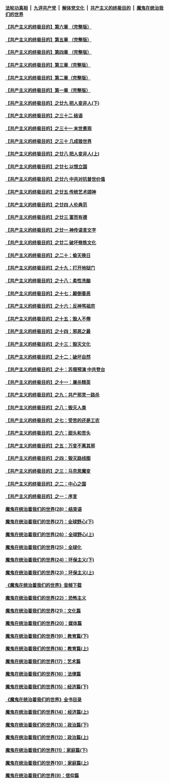 ####  [法轮功真相](../../../../basic/blob/master/README.md?t=06220831) &nbsp;|&nbsp; [九评共产党](../../../../9ping.md/blob/master/README.md?t=06220831) &nbsp;|&nbsp; [解体党文化](../../../../jtdwh.md/blob/master/README.md?t=06220831)  &nbsp;|&nbsp; [共产主义的终极目的](../../../../gczydzjmd.md/blob/master/README.md?t=06220831) &nbsp;|&nbsp; [魔鬼在统治我们的世界](../../../../mgztzwmdsj.md/blob/master/README.md?t=06220831) 

#### [【共产主义的终极目的】第六章 （完整版）](../pages/nsc422/n11428913.md?t=06220831) 

#### [【共产主义的终极目的】第五章 （完整版）](../pages/nsc422/n11428912.md?t=06220831) 

#### [【共产主义的终极目的】第四章 （完整版）](../pages/nsc422/n11428907.md?t=06220831) 

#### [【共产主义的终极目的】第三章（完整版）](../pages/nsc422/n11428848.md?t=06220831) 

#### [【共产主义的终极目的】第二章（完整版）](../pages/nsc422/n11428831.md?t=06220831) 

#### [【共产主义的终极目的】第一章（完整版）](../pages/nsc422/n11417651.md?t=06220831) 

#### [【共产主义的终极目的】之廿九 把人变非人(下)](../pages/nsc422/n11344140.md?t=06220831) 

#### [【共产主义的终极目的】之三十二 结语](../pages/nsc422/n11360535.md?t=06220831) 

#### [【共产主义的终极目的】之三十一 末世景观](../pages/nsc422/n11351129.md?t=06220831) 

#### [【共产主义的终极目的】之三十 几成狼世界](../pages/nsc422/n11348280.md?t=06220831) 

#### [【共产主义的终极目的】之廿八 把人变非人(上)](../pages/nsc422/n11340492.md?t=06220831) 

#### [【共产主义的终极目的】之廿七 以恨立国](../pages/nsc422/n11336944.md?t=06220831) 

#### [【共产主义的终极目的】之廿六 中共对抗普世价值](../pages/nsc422/n11324785.md?t=06220831) 

#### [【共产主义的终极目的】之廿五 传统艺术颂神](../pages/nsc422/n11296396.md?t=06220831) 

#### [【共产主义的终极目的】之廿四 人伦典范](../pages/nsc422/n11296397.md?t=06220831) 

#### [【共产主义的终极目的】之廿三 富而有德](../pages/nsc422/n11283598.md?t=06220831) 

#### [【共产主义的终极目的】之廿一 神传语言文字](../pages/nsc422/n11263265.md?t=06220831) 

#### [【共产主义的终极目的】之廿二 破坏修炼文化](../pages/nsc422/n11245728.md?t=06220831) 

#### [【共产主义的终极目的】之二十：偷天换日](../pages/nsc422/n11238846.md?t=06220831) 

#### [【共产主义的终极目的】之十九：打开地狱门](../pages/nsc422/n11206376.md?t=06220831) 

#### [【共产主义的终极目的】之十八：柔性洗脑](../pages/nsc422/n11199994.md?t=06220831) 

#### [【共产主义的终极目的】之十七：颠倒善恶](../pages/nsc422/n11179782.md?t=06220831) 

#### [【共产主义的终极目的】之十六：反神骂祖宗](../pages/nsc422/n11166798.md?t=06220831) 

#### [【共产主义的终极目的】之十五：毁人不倦](../pages/nsc422/n11166792.md?t=06220831) 

#### [【共产主义的终极目的】之十四：邪恶之最](../pages/nsc422/n11150249.md?t=06220831) 

#### [【共产主义的终极目的】之十三：毁灭文化](../pages/nsc422/n11135227.md?t=06220831) 

#### [【共产主义的终极目的】之十二：破坏自然](../pages/nsc422/n11135214.md?t=06220831) 

#### [【共产主义的终极目的】之十：苏俄预演 中共登台](../pages/nsc422/n11118424.md?t=06220831) 

#### [【共产主义的终极目的】之十一：屠杀精英](../pages/nsc422/n11118442.md?t=06220831) 

#### [【共产主义的终极目的】之九：共产邪灵一路杀](../pages/nsc422/n11114139.md?t=06220831) 

#### [【共产主义的终极目的】之八：毁灭人类](../pages/nsc422/n11108503.md?t=06220831) 

#### [【共产主义的终极目的】之七：受苦的还是工农](../pages/nsc422/n11101809.md?t=06220831) 

#### [【共产主义的终极目的】之六：甜头和苦头](../pages/nsc422/n11096971.md?t=06220831) 

#### [【共产主义的终极目的】之五：万变不离其邪](../pages/nsc422/n11091285.md?t=06220831) 

#### [【共产主义的终极目的】之四：毁灭路线图](../pages/nsc422/n11086284.md?t=06220831) 

#### [【共产主义的终极目的】之三：马克思魔变](../pages/nsc422/n11061941.md?t=06220831) 

#### [【共产主义的终极目的】之二：中心之国](../pages/nsc422/n11047728.md?t=06220831) 

#### [【共产主义的终极目的】之一：序言](../pages/nsc422/n11086077.md?t=06220831) 

#### [魔鬼在统治着我们的世界(28)：结束语](../pages/nsc422/n10936246.md?t=06220831) 

#### [魔鬼在统治着我们的世界(27)：全球野心(下)](../pages/nsc422/n10928319.md?t=06220831) 

#### [魔鬼在统治着我们的世界(26)：全球野心(上)](../pages/nsc422/n10900318.md?t=06220831) 

#### [魔鬼在统治着我们的世界(25)：全球化](../pages/nsc422/n10788205.md?t=06220831) 

#### [魔鬼在统治着我们的世界(24)：环保主义(下)](../pages/nsc422/n10695307.md?t=06220831) 

#### [魔鬼在统治着我们的世界(23)：环保主义(上)](../pages/nsc422/n10688613.md?t=06220831) 

#### [《魔鬼在统治着我们的世界》音频下载](../pages/nsc422/n10635553.md?t=06220831) 

#### [魔鬼在统治着我们的世界(22)：恐怖主义](../pages/nsc422/n10614727.md?t=06220831) 

#### [魔鬼在统治着我们的世界(21)：文化篇](../pages/nsc422/n10597706.md?t=06220831) 

#### [魔鬼在统治着我们的世界(20)：媒体篇](../pages/nsc422/n10586579.md?t=06220831) 

#### [魔鬼在统治着我们的世界(19)：教育篇(下)](../pages/nsc422/n10564808.md?t=06220831) 

#### [魔鬼在统治着我们的世界(18)：教育篇(上)](../pages/nsc422/n10526970.md?t=06220831) 

#### [魔鬼在统治着我们的世界(17)：艺术篇](../pages/nsc422/n10499093.md?t=06220831) 

#### [魔鬼在统治着我们的世界(16)：法律篇](../pages/nsc422/n10485969.md?t=06220831) 

#### [魔鬼在统治着我们的世界(15)：经济篇(下)](../pages/nsc422/n10469975.md?t=06220831) 

#### [《魔鬼在统治着我们的世界》全书目录](../pages/nsc422/n10464261.md?t=06220831) 

#### [魔鬼在统治着我们的世界(14)：经济篇(上)](../pages/nsc422/n10457370.md?t=06220831) 

#### [魔鬼在统治着我们的世界(13)：政治篇(下)](../pages/nsc422/n10448270.md?t=06220831) 

#### [魔鬼在统治着我们的世界(12)：政治篇(上)](../pages/nsc422/n10444576.md?t=06220831) 

#### [魔鬼在统治着我们的世界(11)：家庭篇(下)](../pages/nsc422/n10440961.md?t=06220831) 

#### [魔鬼在统治着我们的世界(10)：家庭篇(上)](../pages/nsc422/n10435448.md?t=06220831) 

#### [魔鬼在统治着我们的世界(9)：信仰篇](../pages/nsc422/n10432159.md?t=06220831) 

